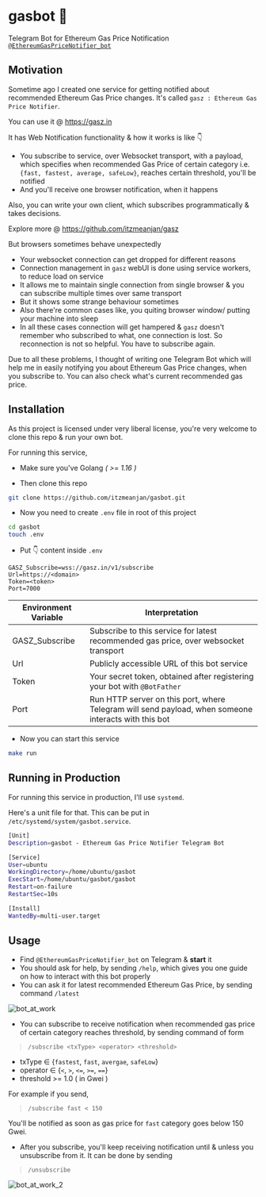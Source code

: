 # gasbot 🤖
Telegram Bot for Ethereum Gas Price Notification [`@EthereumGasPriceNotifier_bot`](https://t.me/EthereumGasPriceNotifier_bot)

## Motivation

Sometime ago I created one service for getting notified about recommended Ethereum Gas Price changes. It's called `gasz : Ethereum Gas Price Notifier`.

You can use it @ https://gasz.in

It has Web Notification functionality & how it works is like 👇

- You subscribe to service, over Websocket transport, with a payload, which specifies when recommended Gas Price of certain category i.e. `{fast, fastest, average, safeLow}`, reaches certain threshold, you'll be notified
- And you'll receive one browser notification, when it happens

Also, you can write your own client, which subscribes programmatically & takes decisions. 

Explore more @ https://github.com/itzmeanjan/gasz

But browsers sometimes behave unexpectedly

- Your websocket connection can get dropped for different reasons
- Connection management in `gasz` webUI is done using service workers, to reduce load on service
- It allows me to maintain single connection from single browser & you can subscribe multiple times over same transport
- But it shows some strange behaviour sometimes
- Also there're common cases like, you quiting browser window/ putting your machine into sleep
- In all these cases connection will get hampered & `gasz` doesn't remember who subscribed to what, one connection is lost. So reconnection is not so helpful. You have to subscribe again.

Due to all these problems, I thought of writing one Telegram Bot which will help me in easily notifying you about Ethereum Gas Price changes, when you subscribe to. You can also check what's current recommended gas price.

## Installation

As this project is licensed under very liberal license, you're very welcome to clone this repo & run your own bot.

For running this service,

- Make sure you've Golang _( >= 1.16 )_

- Then clone this repo

```bash
git clone https://github.com/itzmeanjan/gasbot.git
```

- Now you need to create `.env` file in root of this project

```bash
cd gasbot
touch .env
```

- Put 👇 content inside `.env`

```
GASZ_Subscribe=wss://gasz.in/v1/subscribe
Url=https://<domain>
Token=<token>
Port=7000
```

Environment Variable | Interpretation
--- | ---
GASZ_Subscribe | Subscribe to this service for latest recommended gas price, over websocket transport
Url | Publicly accessible URL of this bot service
Token | Your secret token, obtained after registering your bot with `@BotFather`
Port | Run HTTP server on this port, where Telegram will send payload, when someone interacts with this bot

- Now you can start this service

```bash
make run
```

## Running in Production

For running this service in production, I'll use `systemd`.

Here's a unit file for that. This can be put in `/etc/systemd/system/gasbot.service`.

```bash
[Unit]
Description=gasbot - Ethereum Gas Price Notifier Telegram Bot

[Service]
User=ubuntu
WorkingDirectory=/home/ubuntu/gasbot
ExecStart=/home/ubuntu/gasbot/gasbot
Restart=on-failure
RestartSec=10s

[Install]
WantedBy=multi-user.target
```

## Usage


- Find `@EthereumGasPriceNotifier_bot` on Telegram & **start** it
- You should ask for help, by sending `/help`, which gives you one guide on how to interact with this bot properly
- You can ask it for latest recommended Ethereum Gas Price, by sending command `/latest`

![bot_at_work](./sc/bot_at_work.jpg)

- You can subscribe to receive notification when recommended gas price of certain category reaches threshold, by sending command of form

> `/subscribe <txType> <operator> <threshold>`

- txType ∈ {`fastest`, `fast`, `avergae`, `safeLow`}
- operator ∈ {`<`, `>`, `<=`, `>=`, `==`}
- threshold >= 1.0 ( in Gwei )

For example if you send, 

> `/subscribe fast < 150`

You'll be notified as soon as gas price for `fast` category goes below 150 Gwei.


- After you subscribe, you'll keep receiving notification until & unless you unsubscribe from it. It can be done by sending

> `/unsubscribe`


![bot_at_work_2](./sc/bot_at_work_2.jpg)
